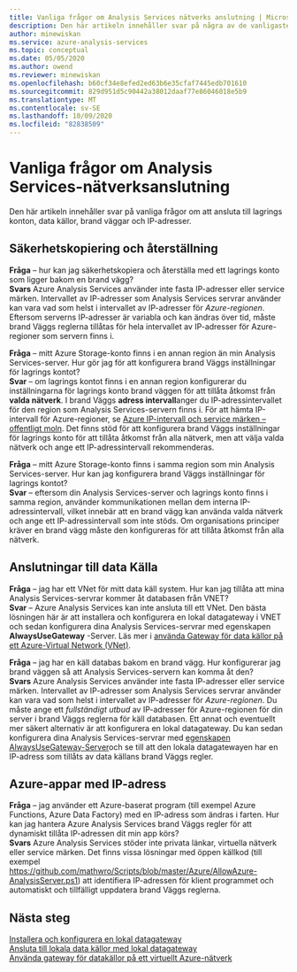 ```yaml
---
title: Vanliga frågor om Analysis Services nätverks anslutning | Microsoft Docs
description: Den här artikeln innehåller svar på några av de vanligaste frågorna om Analysis Services nätverks anslutning.
author: minewiskan
ms.service: azure-analysis-services
ms.topic: conceptual
ms.date: 05/05/2020
ms.author: owend
ms.reviewer: minewiskan
ms.openlocfilehash: b60cf34e8efed2ed63b6e35cfaf7445edb701610
ms.sourcegitcommit: 829d951d5c90442a38012daaf77e86046018e5b9
ms.translationtype: MT
ms.contentlocale: sv-SE
ms.lasthandoff: 10/09/2020
ms.locfileid: "82838509"
---
```

# <a name="frequently-asked-questions-about-analysis-services-network-connectivity"></a>Vanliga frågor om Analysis Services-nätverksanslutning

Den här artikeln innehåller svar på vanliga frågor om att ansluta till lagrings konton, data källor, brand väggar och IP-adresser.

## <a name="backup-and-restore"></a>Säkerhetskopiering och återställning

**Fråga** – hur kan jag säkerhetskopiera och återställa med ett lagrings konto som ligger bakom en brand vägg?   
**Svars** Azure Analysis Services använder inte fasta IP-adresser eller service märken. Intervallet av IP-adresser som Analysis Services servrar använder kan vara vad som helst i intervallet av IP-adresser för *Azure-regionen*. Eftersom serverns IP-adresser är variabla och kan ändras över tid, måste brand Väggs reglerna tillåtas för hela intervallet av IP-adresser för Azure-regioner som servern finns i.

**Fråga** – mitt Azure Storage-konto finns i en annan region än min Analysis Services-server. Hur gör jag för att konfigurera brand Väggs inställningar för lagrings kontot?   
**Svar** – om lagrings kontot finns i en annan region konfigurerar du inställningarna för lagrings konto brand väggen för att tillåta åtkomst från **valda nätverk**. I brand Väggs **adress intervall**anger du IP-adressintervallet för den region som Analysis Services-servern finns i. För att hämta IP-intervall för Azure-regioner, se [Azure IP-intervall och service märken – offentligt moln](https://www.microsoft.com/download/details.aspx?id=56519). Det finns stöd för att konfigurera brand Väggs inställningar för lagrings konto för att tillåta åtkomst från alla nätverk, men att välja valda nätverk och ange ett IP-adressintervall rekommenderas. 

**Fråga** – mitt Azure Storage-konto finns i samma region som min Analysis Services-server. Hur kan jag konfigurera brand Väggs inställningar för lagrings kontot?   
**Svar** – eftersom din Analysis Services-server och lagrings konto finns i samma region, använder kommunikationen mellan dem interna IP-adressintervall, vilket innebär att en brand vägg kan använda valda nätverk och ange ett IP-adressintervall som inte stöds. Om organisations principer kräver en brand vägg måste den konfigureras för att tillåta åtkomst från alla nätverk.


## <a name="data-source-connections"></a>Anslutningar till data Källa

**Fråga** – jag har ett VNet för mitt data käll system. Hur kan jag tillåta att mina Analysis Services-servrar kommer åt databasen från VNET?   
**Svar** – Azure Analysis Services kan inte ansluta till ett VNet. Den bästa lösningen här är att installera och konfigurera en lokal datagateway i VNET och sedan konfigurera dina Analysis Services-servrar med egenskapen **AlwaysUseGateway** -Server. Läs mer i [använda Gateway för data källor på ett Azure-Virtual Network (VNet)](analysis-services-vnet-gateway.md).

**Fråga** – jag har en käll databas bakom en brand vägg. Hur konfigurerar jag brand väggen så att Analysis Services-servern kan komma åt den?   
**Svars** Azure Analysis Services använder inte fasta IP-adresser eller service märken. Intervallet av IP-adresser som Analysis Services servrar använder kan vara vad som helst i intervallet av IP-adresser för *Azure-regionen*. Du måste ange ett *fullständigt utbud* av IP-adresser för Azure-regionen för din server i brand Väggs reglerna för käll databasen. Ett annat och eventuellt mer säkert alternativ är att konfigurera en lokal datagateway. Du kan sedan konfigurera dina Analysis Services-servrar med [egenskapen AlwaysUseGateway-Server](analysis-services-vnet-gateway.md#configure-alwaysusegateway-property)och se till att den lokala datagatewayen har en IP-adress som tillåts av data källans brand Väggs regler.

## <a name="azure-apps-with-ip-address"></a>Azure-appar med IP-adress

**Fråga** – jag använder ett Azure-baserat program (till exempel Azure Functions, Azure Data Factory) med en IP-adress som ändras i farten. Hur kan jag hantera Azure Analysis Services brand Väggs regler för att dynamiskt tillåta IP-adressen dit min app körs?   
**Svars** Azure Analysis Services stöder inte privata länkar, virtuella nätverk eller service märken. Det finns vissa lösningar med öppen källkod (till exempel https://github.com/mathwro/Scripts/blob/master/Azure/AllowAzure-AnalysisServer.ps1) att identifiera IP-adressen för klient programmet och automatiskt och tillfälligt uppdatera brand Väggs reglerna.


## <a name="next-steps"></a>Nästa steg

[Installera och konfigurera en lokal datagateway](analysis-services-gateway-install.md)   
[Ansluta till lokala data källor med lokal datagateway](analysis-services-gateway.md)   
[Använda gateway för datakällor på ett virtuellt Azure-nätverk](analysis-services-vnet-gateway.md)

